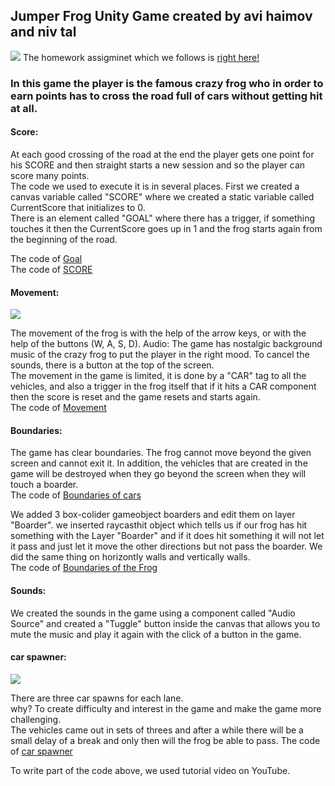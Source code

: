 ## Jumper Frog Unity Game created by avi haimov and niv tal
![](https://i.imgur.com/iTrGN7B.png)
The homework assigminet which we follows is [right here!](https://github.com/gamedev-at-ariel/gamedev-5781/blob/master/04-unity-triggers/homework.pdf)
### In this game the player is the famous crazy frog who in order to earn points has to cross the road full of cars without getting hit at all.

#### Score:  
At each good crossing of the road at the end the player gets one point for his SCORE and then straight starts a new session and so the player can score many points.  
The code we used to execute it is in several places. First we created a canvas variable called "SCORE" where we created a static variable called CurrentScore that initializes to 0.  
There is an element called "GOAL" where there has a trigger, if something touches it then the CurrentScore goes up in 1 and the frog starts again from the beginning of the road.



The code of [Goal](https://github.com/Gamedev-Project/Homework4-C_1/blob/main/Assets/Goal.cs)  
The code of [SCORE](https://github.com/Gamedev-Project/Homework4-C_1/blob/main/Assets/Score.cs) 
#### Movement:  
![](https://i.imgur.com/7pieJZ5.png)

The movement of the frog is with the help of the arrow keys, or with the help of the buttons (W, A, S, D).
Audio: The game has nostalgic background music of the crazy frog to put the player in the right mood. To cancel the sounds, there is a button at the top of the screen.  
The movement in the game is limited, it is done by a "CAR" tag to all the vehicles, and also a trigger in the frog itself that if it hits a CAR component then the score is reset and the game resets and starts again.  
The code of [Movement](https://github.com/Gamedev-Project/Homework4-C_1/blob/main/Assets/Frog.cs ) 

#### Boundaries:  
The game has clear boundaries. The frog cannot move beyond the given screen and cannot exit it.
In addition, the vehicles that are created in the game will be destroyed when they go beyond the screen when they will touch a boarder.   
The code of [Boundaries of cars ](https://github.com/Gamedev-Project/Homework4-C_1/blob/main/Assets/Car.cs )  

We added 3 box-colider gameobject boarders and edit them on layer "Boarder".
we inserted raycasthit object which tells us if our frog has hit something with the Layer "Boarder" and if it does hit something it will not let it pass and just let it move the other directions but not pass the boarder.
We did the same thing on horizontly walls and vertically walls.     
The code of [Boundaries of the Frog ](https://github.com/Gamedev-Project/Homework4-C_1/blob/main/Assets/Frog.cs ) 

#### Sounds:  
We created the sounds in the game using a component called "Audio Source" and created a "Tuggle" button inside the canvas that allows you to mute the music and play it again with the click of a button in the game.

#### car spawner: 
![](https://i.imgur.com/oEWqqwY.png)

There are three car spawns for each lane.  
why? To create difficulty and interest in the game and make the game more challenging.  
The vehicles came out in sets of threes and after a while there will be a small delay of a break and only then will the frog be able to pass.
The code of [car spawner](https://github.com/Gamedev-Project/Homework4-C_1/blob/main/Assets/CarSpawner.cs )  

To write part of the code above, we used tutorial video on YouTube.






 

